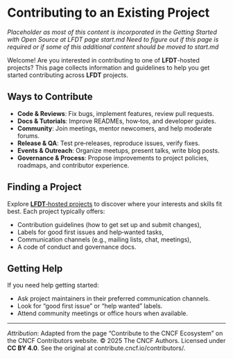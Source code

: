 # Contributing to an Existing Project 

*Placeholder as most of this content is incorporated in the Getting Started with Open Source at LFDT page start.md*
*Need to figure out if this page is required or if some of this additional content should be moved to start.md*

Welcome! Are you interested in contributing to one of **LFDT**-hosted projects? This page collects information and guidelines to help you get started contributing across **LFDT** projects.

## Ways to Contribute

- **Code & Reviews**: Fix bugs, implement features, review pull requests.
- **Docs & Tutorials**: Improve READMEs, how‑tos, and developer guides.
- **Community**: Join meetings, mentor newcomers, and help moderate forums.
- **Release & QA**: Test pre‑releases, reproduce issues, verify fixes.
- **Events & Outreach**: Organize meetups, present talks, write blog posts.
- **Governance & Process**: Propose improvements to project policies, roadmaps, and contributor experience.

## Finding a Project

Explore [**LFDT**‑hosted projects](./projects.md) to discover where your interests and skills fit best. Each project typically offers:
- Contribution guidelines (how to get set up and submit changes),
- Labels for good first issues and help‑wanted tasks,
- Communication channels (e.g., mailing lists, chat, meetings),
- A code of conduct and governance docs.

## Getting Help

If you need help getting started:
- Ask project maintainers in their preferred communication channels.
- Look for “good first issue” or “help wanted” labels.
- Attend community meetings or office hours when available.

---

*Attribution*: Adapted from the page “Contribute to the CNCF Ecosystem” on the CNCF Contributors website. © 2025 The CNCF Authors. Licensed under **CC BY 4.0**. See the original at contribute.cncf.io/contributors/.
